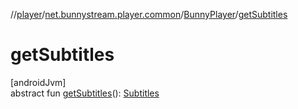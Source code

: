 //[player](../../../index.md)/[net.bunnystream.player.common](../index.md)/[BunnyPlayer](index.md)/[getSubtitles](get-subtitles.md)

# getSubtitles

[androidJvm]\
abstract fun [getSubtitles](get-subtitles.md)(): [Subtitles](../../net.bunnystream.player.model/-subtitles/index.md)

